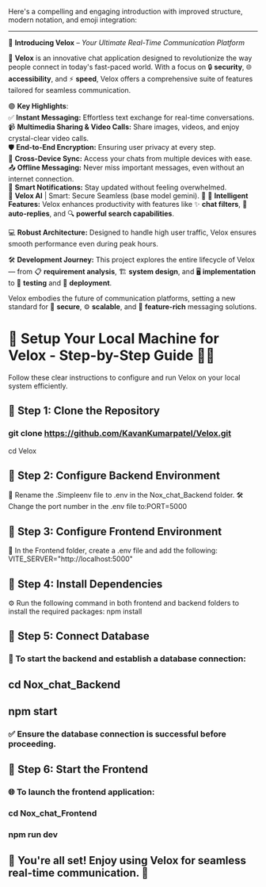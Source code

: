 Here's a compelling and engaging introduction with improved structure, modern notation, and emoji integration:  

---

📲 **Introducing Velox** – *Your Ultimate Real-Time Communication Platform*  

🚀 **Velox** is an innovative chat application designed to revolutionize the way people connect in today's fast-paced world. With a focus on 🔒 **security**, 🌐 **accessibility**, and ⚡ **speed**, Velox offers a comprehensive suite of features tailored for seamless communication.

🟣 **Key Highlights**:  
✅ **Instant Messaging:** Effortless text exchange for real-time conversations.  
📹 **Multimedia Sharing & Video Calls:** Share images, videos, and enjoy crystal-clear video calls.  
🛡️ **End-to-End Encryption:** Ensuring user privacy at every step.  
📲 **Cross-Device Sync:** Access your chats from multiple devices with ease.  
📤 **Offline Messaging:** Never miss important messages, even without an internet connection.  
🔔 **Smart Notifications:** Stay updated without feeling overwhelmed.  
💬 **Velox AI** | Smart: Secure Seamless (base model gemini). 🚀
🧠 **Intelligent Features:** Velox enhances productivity with features like ✨ **chat filters**, 🤖 **auto-replies**, and 🔍 **powerful search capabilities**.  

💻 **Robust Architecture:** Designed to handle high user traffic, Velox ensures smooth performance even during peak hours.  

🛠️ **Development Journey:** This project explores the entire lifecycle of Velox — from 📋 **requirement analysis**, 🏗️ **system design**, and 🖥️ **implementation** to 🧪 **testing** and 🚢 **deployment**.  

Velox embodies the future of communication platforms, setting a new standard for 🔐 **secure**, ⚙️ **scalable**, and 🌟 **feature-rich** messaging solutions.

# 🚀 Setup Your Local Machine for Velox - Step-by-Step Guide 🧑‍💻
Follow these clear instructions to configure and run Velox on your local system efficiently.

## 🔹 Step 1: Clone the Repository

### git clone https://github.com/KavanKumarpatel/Velox.git
 cd Velox
## 🔹 Step 2: Configure Backend Environment
📄 Rename the .Simpleenv file to .env in the Nox_chat_Backend folder.
🛠️ Change the port number in the .env file to:PORT=5000

## 🔹 Step 3: Configure Frontend Environment
 📄 In the Frontend folder, create a .env file and add the following: VITE_SERVER="http://localhost:5000"

## 🔹 Step 4: Install Dependencies
⚙️ Run the following command in both frontend and backend folders to install the required packages:
 npm install
## 🔹 Step 5: Connect Database
### 💾 To start the backend and establish a database connection:
## cd Nox_chat_Backend
## npm start
### ✅ Ensure the database connection is successful before proceeding.

## 🔹 Step 6: Start the Frontend
### 🌐 To launch the frontend application:
### cd Nox_chat_Frontend
### npm run dev
## 🎯 You're all set! Enjoy using Velox for seamless real-time communication. 🚀






